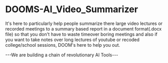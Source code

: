 # DOOMS-AI_Video_Summarizer
It's here to particularly help people summarize there large video lectures or recorded meetings to a summary based report in a document format(.docx file) so that you don't have to waste timeover boring meetings and also if you want to take notes over long lectures of youtube or recoded college/school sessions, DOOM's here to help you out.

---We are building a chain of revolutionary AI Tools--- 
